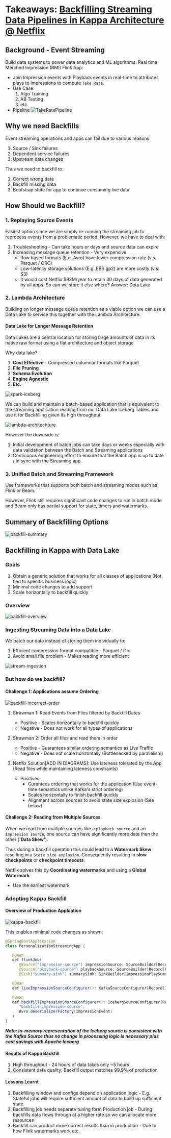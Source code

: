 # Takeaways: [Backfilling Streaming Data Pipelines in Kappa Architecture @ Netflix](https://www.youtube.com/watch?v=aCIWI5k7deM)

## Background - Event Streaming

Build data systems to power data analytics and ML algorithms. Real time Merched Impression (RMI) Flink App:

- Join Impression events with Playback events in real-time to attributes plays to impressions to compute `Take Rate`.
- Use Case:
    1. Algo Training
    2. AB Testing
    3. etc.
- Pipeline
  ![TakeRatePipeline](./spark/images/event-stream-netflix.png)

## Why we need Backfills

Event streaming operations and apps can fail due to various reasons:

1. Source / Sink failures
2. Dependent service failures
3. Upstream data changes

Thus we need to backfill to:

1. Correct wrong data
2. Backfill missing data
3. Bootstrap state for app to continue consuming live data

## How Should we Backfill?

### 1. Replaying Source Events

Easiest option since we are simply re-running the streaming job to reprocess events from a problematic period. However, we have to deal with:

1. Troubleshooting - Can take hours or days and source data can expire
2. Increasing message queue retention - Very expensive
    - Row based formats (E.g. Avro) have lower compression rate (v.s. Parquet / ORC)
    - Low-latency storage solutions (E.g. EBS gp2) are more costly (v.s. S3)
    - It would cost Netflix $93M/year to retain 30 days of data generated by all apps. So can we store it else where? Answer: Data Lake

### 2. Lambda Architecture

Building on longer message queue retention as a viable option we can use a Data Lake to service this together with the Lambda Architecture.

#### Data Lake for Longer Message Retention

Data Lakes are a central location for storing large amounts of data in its native raw format using a flat architecture and object storage

Why data lake?

1. **Cost Effective** - Compressed columnar formats like Parquet
2. **File Pruning**
3. **Schema Evolution**
4. **Engine Agnostic**
5. **Etc.**

![spark-iceberg](./spark/images/kafka-iceberg-table.png)

We can build and maintain a batch-based application that is equivalent to the streaming application reading from our Data Lake Iceberg Tables and use it for Backfilling given its high throughput.

![lambda-architechture](./spark/images/lambda-architecture.png)

However the downside is:

1. Initial development of batch jobs can take days or weeks especially with data validation between the Batch and Streaming applications
2. Continuous engineering effort to ensure that the Batch app is up to date / in sync with the Streaming app.

### 3. Unified Batch and Streaming Framework

Use frameworks that supports both batch and streaming modes such as Flink or Beam.

However, Flink still requires significant code changes to run in batch mode and Beam only has partial support for state, timers and watermarks.

## Summary of Backfilling Options

![backfill-summary](,/../spark/images/backfill-summary.png)

## Backfilling in Kappa with Data Lake

### Goals

1. Obtain a generic solution that works for all classes of applications (Not tied to specific business logic)
2. Minimal code changes to add support
3. Scale horizontally to backfill quickly

### Overview

![backfill-overview](./spark/images/backfill-kappa-overview.png)

### Ingesting Streaming Data into a Data Lake

We batch our data instead of storing them individually to:

1. Efficient compression format compatible - Parquet / Orc
2. Avoid small file problem - Makes reading more efficient

![stream-ingestion](./spark/images/ingesting-streaming-data.png)

### But how do we backfill?

#### Challenge 1: Applications assume Ordering

![backfill-incorrect-order](./spark/images/backfill-incorrect-ordering.png)

1. Strawman 1: Read Events from Files filtered by Backfill Dates
   - Positive - Scales horizontally to backfill quickly
   - Negative - Does not work for all types of applications

2. Strawman 2: Order all files and read them in order
   - Positive - Guarantees similar ordering semantics as Live Traffic
   - Negative - Does not scale horizontally (Bottlenecked by parallelism)

3. Netflix Solution[ADD IN DIAGRAMS]: Use lateness tolerated by the App (Read files while maintaining lateness constraints)
   - Positives:
     - Gurantees ordering that works for the application (Use event-time semantics unlike Kafka's strict ordering)
     - Scales horizontally to finish backfill quickly
     - Alignment across sources to avoid state size explosion (See below)

#### Challenge 2: Reading from Multiple Sources

When we read from multiple sources like a `playback source` and an `impression source`, one source can have significantly more data than the other (**'Data Skew'**).

Thus during a backfill operation this could lead to a **Watermark Skew** resulting in a `State size explosion`. Consequently resulting in **slow checkpoints** or **checkpoint timeouts**.

Netflix solves this by **Coordinating watermarks** and using a **Global Watermark**

- Use the earliest watermark

### Adopting Kappa Backfill

#### Overview of Production Applcation

![kappa-backfill](./spark/images/adopting-kappa-backfill.png)

This enables minimal code changes as shown:

```java
@SpringBootApplication
class PersonalizationStreamingApp {

   @Bean
   def flinkJob(
      @Source("impression-source") impressionSource: SourceBuilder[Record[ImpressionEvent]],
      @Source("playback-source") playbackSource: SourceBuilder[Record[PlaybackEvent]],
      @Sink("summary-sink") summarySink: SinkBuilder[ImpressionPlaySummary]) {...}

   @Bean
   def liveImpressionSourceConfigurer(): KafkaSourceConfigurer[Record[ImpressionEvent]] = new KafkaSourceConfigurer("live-impression-source", KafkaCirceDesrializer[ImpressionEvent])

   @Bean
   def backfillImpressionSourceConfigurer(): IcebergSourceConfigurer[Record[ImpressionEvent]] = new IcebergSourceConfigurer(
      "backfill-impression-source",
      Avro.deserializerFactory(ImpressionEvent)
   )
}
```

***Note: In-memory representation of the Iceberg source is consistent with the Kafka Source thus no change in processing logic is necessary plus cost savings with Apache Iceberg***

#### Results of Kappa Backfill

1. High throughput - 24 hours of data takes only ~5 hours
2. Consistent data quality: Backfill output matches 99.9% of production

#### Lessons Learnt

1. Backfilling window and configs depend on application logic - E.g. Stateful jobs will require sufficient amount of data to build up sufficient state
2. Backfilling job needs separate tuning form Production job - During backfills data flows through at a higher rate so we can allocate more resources
3. Backfill can product more correct results than in production - Due to how Flink watermarks work etc.
